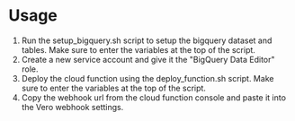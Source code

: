 # Usage
1. Run the setup_bigquery.sh script to setup the bigquery dataset and tables. Make sure to enter the variables at the top of the script.
2. Create a new service account and give it the "BigQuery Data Editor" role.
3. Deploy the cloud function using the deploy_function.sh script. Make sure to enter the variables at the top of the script.
4. Copy the webhook url from the cloud function console and paste it into the Vero webhook settings.


